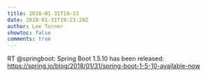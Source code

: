```yaml
---
title: 2018-01-31T19-23
date: 2018-01-31T19:23:29Z
author: Lee Turner
showtoc: false
comments: true
---
```


RT @springboot: Spring Boot 1.5.10 has been released: https://spring.io/blog/2018/01/31/spring-boot-1-5-10-available-now

